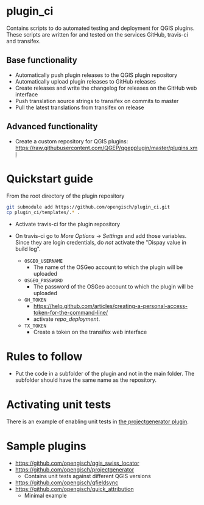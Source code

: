 # plugin_ci

Contains scripts to do automated testing and deployment for QGIS plugins.
These scripts are written for and tested on the services GitHub, travis-ci and transifex.

## Base functionality

 - Automatically push plugin releases to the QGIS plugin repository
 - Automatically upload plugin releases to GitHub releases
 - Create releases and write the changelog for releases on the GitHub web interface
 - Push translation source strings to transifex on commits to master
 - Pull the latest translations from transifex on release

## Advanced functionality

 - Create a custom repository for QGIS plugins:
   https://raw.githubusercontent.com/QGEP/qgepplugin/master/plugins.xml

# Quickstart guide

From the root directory of the plugin repository

```sh
git submodule add https://github.com/opengisch/plugin_ci.git
cp plugin_ci/templates/.* .
```

 - Activate travis-ci for the plugin repository
 - On travis-ci go to *More Options* -> *Settings* and add those variables. Since they are login credentials, do *not* activate the "Dispay value in build log".
 
   - `OSGEO_USERNAME`
     - The name of the OSGeo account to which the plugin will be uploaded
   - `OSGEO_PASSWORD`
     - The password of the OSGeo account to which the plugin will be uploaded
   - `GH_TOKEN`
     - https://help.github.com/articles/creating-a-personal-access-token-for-the-command-line/
     - activate *repo_deployment*.
   - `TX_TOKEN`
     - Create a token on the transifex web interface
 
# Rules to follow

- Put the code in a subfolder of the plugin and not in the main folder. The subfolder should have the same name as the repository.

# Activating unit tests

There is an example of enabling unit tests in [the projectgenerator plugin](https://github.com/opengisch/projectgenerator/blob/master/.travis.yml).

# Sample plugins
  - https://github.com/opengisch/qgis_swiss_locator
  - https://github.com/opengisch/projectgenerator
    - Contains unit tests against different QGIS versions
  - https://github.com/opengisch/qfieldsync
  - https://github.com/opengisch/quick_attribution
    - Minimal example
  
